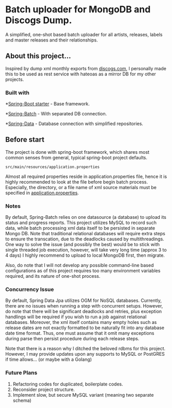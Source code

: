 # Batch uploader for MongoDB and Discogs Dump.
A simplified, one-shot based batch uploader for all artists, releases, labels and master releases and their relationships.

## About this project...
  Inspired by dump xml monthly exports from [discogs.com](https://www.discogs.com), I personally made this to be used as rest service with hateoas as a mirror DB for my other projects.

### Built with
*[Spring-Boot starter](https://spring.io/projects/spring-boot) - Base framework.

*[Spring-Batch](https://spring.io/projects/spring-batch) - With separated DB connection.

*[Spring-Data](https://spring.io/projects/spring-data) - Database connection with simplified repositories.

## Before start
  The project is done with spring-boot framework, which shares most common senses from
general, typical spring-boot project defaults.
```
src/main/resources/application.properties
```
  Almost all required properties reside in application.properties file, hence it is
highly recommended to look at the file before begin batch process. Especially, the directory, or a file name of xml source materials must be specified in [application.properties](https://raw.githubusercontent.com/sehy0121/dump-db-mgmt-mongodb/master/src/main/resources/application.properties).

### Notes
  By default, Spring-Batch relies on one datasource (a database) to upload its status and progress reports.
This project utilizes MySQL to record such data, while batch processing xml data itself to be persisted in separate Mongo DB. Note that traditional relational databases will require extra steps to ensure the transcation, due to the deadlocks caused by multithreadings.
  One way to solve the issue (and possibly the best) would be to stick with single threaded job execution, however, will take very long time (approx 3 to 4 days)
I highly recommend to upload to local MongoDB first, then migrate.

  Also, do note that I will not develop any possible command-line based configurations as of this project requires too many environment variables required, and its nature of one-shot process.
  
### Concurrency Issue
  By default, Spring Data Jpa utilizes OGM for NoSQL databases. Currently, there are no issues when running a step with concurrent setups. However, do note that there will be significant deadlocks and retries, plus exception handlings will be required if you wish to run a job against relational databases. Moreover, the xml itself contains many empty holes such as release dates are not exactly formatted to be naturally fit into any database date time format. Thus, one must assume that it omit many exceptions during parse then persist procedure during each release steps.
  
Note that there is a reason why I ditched the beloved rdbms for this project. However, I may provide updates upon any supports to MySQL or PostGRES if time allows... (or maybe with a Golang)

### Future Plans
1. Refactoring codes for duplicated, boilerplate codes.
2. Reconsider project structure.
3. Implement slow, but secure MySQL variant (meaning two separate schema)
